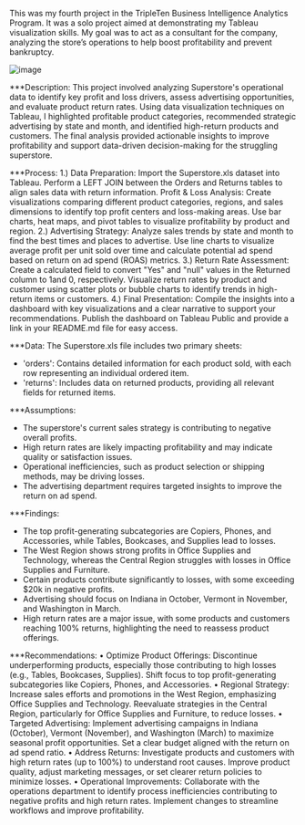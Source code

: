 This was my fourth project in the TripleTen Business Intelligence Analytics Program. It was a solo project aimed at demonstrating my Tableau visualization skills. My goal was to act as a consultant for the company, analyzing the store’s operations to help boost profitability and prevent bankruptcy.

![image](https://github.com/user-attachments/assets/c7c1df2f-3361-4a87-885b-248bda1c595f)

***Description: 
This project involved analyzing Superstore's operational data to identify key profit and loss drivers, assess advertising opportunities, and evaluate product return rates. Using data visualization techniques on Tableau, I highlighted profitable product categories, recommended strategic advertising by state and month, and identified high-return products and customers. The final analysis provided actionable insights to improve profitability and support data-driven decision-making for the struggling superstore.

***Process:
1.) Data Preparation: Import the Superstore.xls dataset into Tableau. Perform a LEFT JOIN between the Orders and Returns tables to align sales data with return information.
Profit & Loss Analysis: Create visualizations comparing different product categories, regions, and sales dimensions to identify top profit centers and loss-making areas. Use bar charts, heat maps, and pivot tables to visualize profitability by product and region.
2.) Advertising Strategy: Analyze sales trends by state and month to find the best times and places to advertise. Use line charts to visualize average profit per unit sold over time and calculate potential ad spend based on return on ad spend (ROAS) metrics.
3.) Return Rate Assessment: Create a calculated field to convert "Yes" and "null" values in the Returned column to 1and 0, respectively. Visualize return rates by product and customer using scatter plots or bubble charts to identify trends in high-return items or customers.
4.) Final Presentation: Compile the insights into a dashboard with key visualizations and a clear narrative to support your recommendations. Publish the dashboard on Tableau Public and provide a link in your README.md file for easy access.

***Data:
The Superstore.xls file includes two primary sheets:
  - 'orders': Contains detailed information for each product sold, with each row representing an individual ordered item.
  - 'returns': Includes data on returned products, providing all relevant fields for returned items.

***Assumptions:
- The superstore's current sales strategy is contributing to negative overall profits.
- High return rates are likely impacting profitability and may indicate quality or satisfaction issues.
- Operational inefficiencies, such as product selection or shipping methods, may be driving losses.
- The advertising department requires targeted insights to improve the return on ad spend.

***Findings: 
- The top profit-generating subcategories are Copiers, Phones, and Accessories, while Tables, Bookcases, and Supplies lead to losses.
- The West Region shows strong profits in Office Supplies and Technology, whereas the Central Region struggles with losses in Office Supplies and Furniture.
- Certain products contribute significantly to losses, with some exceeding $20k in negative profits.
- Advertising should focus on Indiana in October, Vermont in November, and Washington in March.
- High return rates are a major issue, with some products and customers reaching 100% returns, highlighting the need to reassess product offerings.

***Recommendations:
• Optimize Product Offerings: Discontinue underperforming products, especially those contributing to high losses (e.g., Tables, Bookcases, Supplies). Shift focus to top profit-generating subcategories like Copiers, Phones, and Accessories.
• Regional Strategy: Increase sales efforts and promotions in the West Region, emphasizing Office Supplies and Technology. Reevaluate strategies in the Central Region, particularly for Office Supplies and Furniture, to reduce losses.
• Targeted Advertising: Implement advertising campaigns in Indiana (October), Vermont (November), and Washington (March) to maximize seasonal profit opportunities. Set a clear budget aligned with the return on ad spend ratio.
• Address Returns: Investigate products and customers with high return rates (up to 100%) to understand root causes. Improve product quality, adjust marketing messages, or set clearer return policies to minimize losses.
• Operational Improvements: Collaborate with the operations department to identify process inefficiencies contributing to negative profits and high return rates. Implement changes to streamline workflows and improve profitability.

